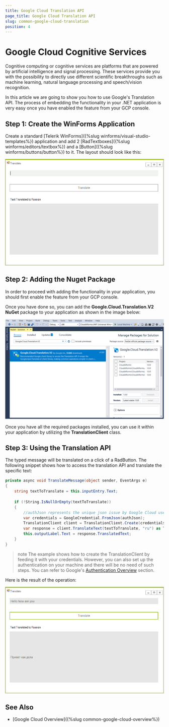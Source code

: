 ```yaml
---
title: Google Cloud Translation API
page_title: Google Cloud Translation API
slug: common-google-cloud-translation
position: 4
---
```


# Google Cloud Cognitive Services

Cognitive computing or cognitive services are platforms that are powered by artificial intelligence and signal processing. These services provide you with the possibility to directly use different scientific breakthroughs such as machine learning, natural language processing and speech/vision recognition. 

In this article we are going to show you how to use Google's Translation API. The process  of embedding the functionality in your .NET application is very easy once you have enabled the feature from your GCP console.

## Step 1: Create the WinForms Application
 
Create a standard [Telerik WinForms]({%slug winforms/visual-studio-templates%}) application and add 2 [RadTextboxes]({%slug  winforms/editors/textbox%}) and a [Button]({%slug winforms/buttons/button%}) to it. The layout should look like this:

![](images/google-cloud-translation-api000.png)

## Step 2: Adding the Nuget Package

In order to proceed with adding the functionality in your application, you should first enable the feature from your GCP console.

Once you have done so, you can add the **Google.Cloud.Translation.V2 NuGet** package to your application as shown in the image below:

![](images/google-cloud-translation-api001.png)

Once you have all the required packages installed, you can use it within your application by utilizing the **TranslationClient** class.

## Step 3: Using the Translation API 

The typed message will be translated on a click of a RadButton. The following snippet shows how to access the translation API and translate the specific text:

````C#
private async void TranslateMessage(object sender, EventArgs e)
{
    string textToTranslate = this.inputEntry.Text;

    if (!String.IsNullOrEmpty(textToTranslate))
    {
        //authJson represents the unique json issue by Google Cloud used for authentication
        var credentials = GoogleCredential.FromJson(authJson);
        TranslationClient client = TranslationClient.Create(credentials);
        var response = client.TranslateText(textToTranslate, "ru") as TranslationResult;
        this.outputLabel.Text = response.TranslatedText;
    }
}
````

>note The example shows how to create the TranslationClient by feeding it with your credentials. However, you can also set up the authentication on your machine and there will be no need of such steps. You can refer to Google's [Authentication Overview](https://cloud.google.com/docs/authentication/) section.

Here is the result of the operation:

![](images/google-cloud-translation-api003.png)

## See Also

- [Google Cloud Overview]({%slug common-google-cloud-overview%})
